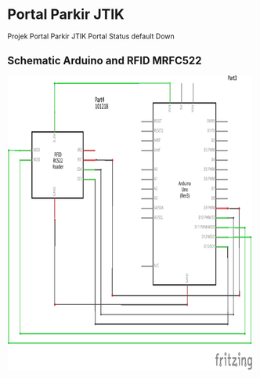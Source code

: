 # Portal Parkir JTIK
Projek Portal Parkir JTIK
Portal Status default Down

## Schematic Arduino and RFID MRFC522
<img src="Arduino_to_RFID.png" alt="Arduino to RFID" width="500" height="600">
